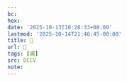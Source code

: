 ```yaml
---
bc:
hex:
date: '2025-10-13T10:28:33+08:00'
lastmod: '2025-10-14T21:46:45-08:00'
title: 􃗿
url: 􃗿
tags: [譝]
src: DCCV
note:
---
```

